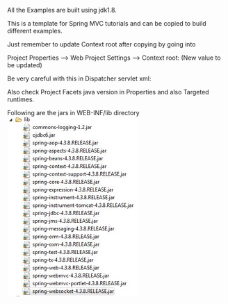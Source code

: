 All the Examples are built using jdk1.8.

This is a template for Spring MVC tutorials and can be copied to build different examples.

Just remember to update Context root after copying by going into 

Project Properties --> Web Project Settings --> Context root: (New value to be updated)


Be very careful with this in Dispatcher servlet xml:

<beans xmlns="http://www.springframework.org/schema/beans"
	xmlns:xsi="http://www.w3.org/2001/XMLSchema-instance"
	xmlns:context="http://www.springframework.org/schema/context"
	xsi:schemaLocation="http://www.springframework.org/schema/beans 
	http://www.springframework.org/schema/beans/spring-beans-3.0.xsd
	http://www.springframework.org/schema/context 
	http://www.springframework.org/schema/context/spring-context-3.0.xsd">
	
Also check Project Facets java version in Properties and also Targeted runtimes.

Following are the jars in WEB-INF/lib directory
![lib directory](lib.JPG)
